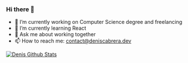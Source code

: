### Hi there 👋

- 🔭 I’m currently working on Computer Science degree and freelancing
- 🌱 I’m currently learning React
- 💬 Ask me about working together
- 📫 How to reach me: contact@deniscabrera.dev



[![Denis Github Stats](https://github-readme-stats.vercel.app/api?username=denisCabrera&count_private=true)](https://github.com/denisCabrera/github-readme-stats)
